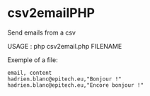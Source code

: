 # csv2emailPHP
Send emails from a csv

USAGE : php csv2email.php FILENAME

Exemple of a file:
```
email, content
hadrien.blanc@epitech.eu,"Bonjour !"
hadrien.blanc@epitech.eu,"Encore bonjour !"
```


